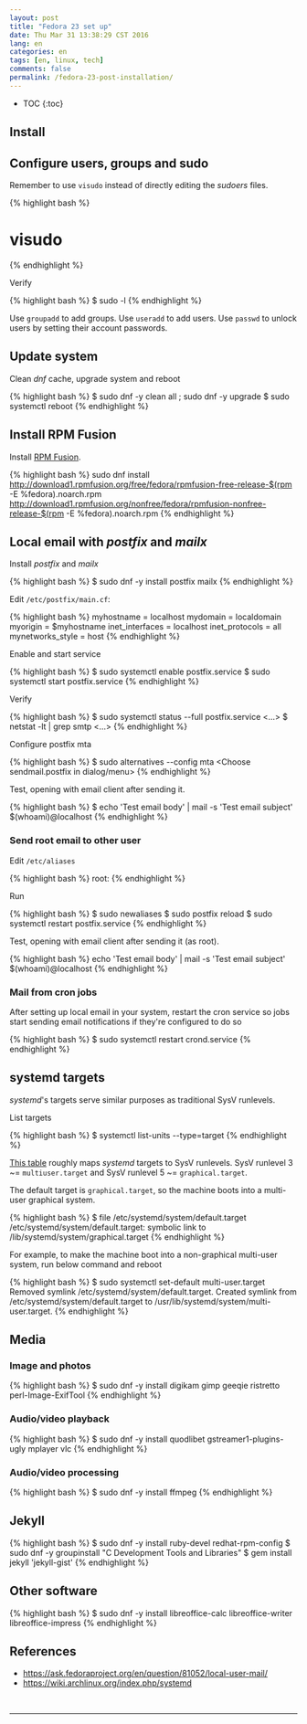 ```yaml
---
layout: post
title: "Fedora 23 set up"
date: Thu Mar 31 13:38:29 CST 2016
lang: en
categories: en
tags: [en, linux, tech]
comments: false
permalink: /fedora-23-post-installation/
---
```


* TOC
{:toc}

## Install

## Configure users, groups and sudo

Remember to use `visudo` instead of directly editing the *sudoers* files.

{% highlight bash %}
# visudo
{% endhighlight %}

Verify

{% highlight bash %}
$ sudo -l
{% endhighlight %}

Use `groupadd` to add groups.  Use `useradd` to add users. Use `passwd` to
unlock users by setting their account passwords.

## Update system

Clean *dnf* cache, upgrade system and reboot

{% highlight bash %}
$ sudo dnf -y clean all ; sudo dnf -y upgrade
$ sudo systemctl reboot
{% endhighlight %}

## Install RPM Fusion

Install [RPM Fusion](http://rpmfusion.org).

{% highlight bash %}
sudo dnf install http://download1.rpmfusion.org/free/fedora/rpmfusion-free-release-$(rpm -E %fedora).noarch.rpm http://download1.rpmfusion.org/nonfree/fedora/rpmfusion-nonfree-release-$(rpm -E %fedora).noarch.rpm
{% endhighlight %}

## Local email with *postfix* and *mailx*

Install *postfix* and *mailx*

{% highlight bash %}
$ sudo dnf -y install postfix mailx
{% endhighlight %}

Edit `/etc/postfix/main.cf`:

{% highlight bash %}
myhostname = localhost
mydomain = localdomain
myorigin = $myhostname
inet_interfaces = localhost
inet_protocols = all
mynetworks_style = host
{% endhighlight %}

Enable and start service

{% highlight bash %}
$ sudo systemctl enable postfix.service
$ sudo systemctl start postfix.service
{% endhighlight %}

Verify

{% highlight bash %}
$ sudo systemctl status --full postfix.service
<...>
$ netstat -lt | grep smtp
<...>
{% endhighlight %}

Configure postfix mta

{% highlight bash %}
$ sudo alternatives --config mta
<Choose sendmail.postfix in dialog/menu>
{% endhighlight %}

Test, opening with email client after sending it.

{% highlight bash %}
$ echo 'Test email body' | mail -s 'Test email subject' $(whoami)@localhost
{% endhighlight %}

### Send root email to other user

Edit `/etc/aliases`

{% highlight bash %}
root:   <your username>
{% endhighlight %}

Run

{% highlight bash %}
$ sudo newaliases
$ sudo postfix reload
$ sudo systemctl restart postfix.service
{% endhighlight %}

Test, opening with email client after sending it (as root).

{% highlight bash %}
echo 'Test email body' | mail -s 'Test email subject' $(whoami)@localhost
{% endhighlight %}

### Mail from cron jobs

After setting up local email in your system, restart the cron service so jobs
start sending email notifications if they're configured to do so

{% highlight bash %}
$ sudo systemctl restart crond.service
{% endhighlight %}

## systemd targets

*systemd*'s targets serve similar purposes as traditional SysV runlevels.

List targets

{% highlight bash %}
$ systemctl list-units --type=target
{% endhighlight %}

[This table](https://wiki.archlinux.org/index.php/systemd#Targets_table)
roughly maps *systemd* targets to SysV runlevels. SysV runlevel 3 ~=
`multiuser.target` and SysV runlevel 5 ~= `graphical.target`.

The default target is `graphical.target`, so the machine boots into a
multi-user graphical system.

{% highlight bash %}
$ file /etc/systemd/system/default.target
/etc/systemd/system/default.target: symbolic link to /lib/systemd/system/graphical.target
{% endhighlight %}

For example, to make the machine boot into a non-graphical multi-user system,
run below command and reboot

{% highlight bash %}
$ sudo systemctl set-default multi-user.target
Removed symlink /etc/systemd/system/default.target.
Created symlink from /etc/systemd/system/default.target to /usr/lib/systemd/system/multi-user.target.
{% endhighlight %}

## Media

### Image and photos

{% highlight bash %}
$ sudo dnf -y install digikam gimp geeqie ristretto perl-Image-ExifTool
{% endhighlight %}

### Audio/video playback

{% highlight bash %}
$ sudo dnf -y install quodlibet gstreamer1-plugins-ugly mplayer vlc
{% endhighlight %}

### Audio/video processing

{% highlight bash %}
$ sudo dnf -y install ffmpeg
{% endhighlight %}

## Jekyll

{% highlight bash %}
$ sudo dnf -y install ruby-devel redhat-rpm-config
$ sudo dnf -y groupinstall "C Development Tools and Libraries"
$ gem install jekyll 'jekyll-gist'
{% endhighlight %}

## Other software

{% highlight bash %}
$ sudo dnf -y install libreoffice-calc libreoffice-writer libreoffice-impress
{% endhighlight %}

## References

- <https://ask.fedoraproject.org/en/question/81052/local-user-mail/>
- <https://wiki.archlinux.org/index.php/systemd>

<br/>

---
